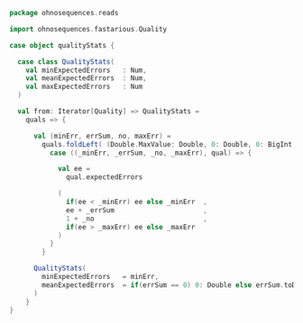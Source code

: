 
```scala
package ohnosequences.reads

import ohnosequences.fastarious.Quality

case object qualityStats {

  case class QualityStats(
    val minExpectedErrors   : Num,
    val meanExpectedErrors  : Num,
    val maxExpectedErrors   : Num
  )

  val from: Iterator[Quality] => QualityStats =
    quals => {

      val (minErr, errSum, no, maxErr) =
        quals.foldLeft( (Double.MaxValue: Double, 0: Double, 0: BigInt, 0: Double) ) {
          case ((_minErr, _errSum, _no, _maxErr), qual) => {

            val ee =
              qual.expectedErrors

            (
              if(ee < _minErr) ee else _minErr  ,
              ee + _errSum                      ,
              1 + _no                           ,
              if(ee > _maxErr) ee else _maxErr
            )
          }
        }

      QualityStats(
        minExpectedErrors   = minErr,
        meanExpectedErrors  = if(errSum == 0) 0: Double else errSum.toDouble / no.toDouble, maxExpectedErrors   = maxErr
      )
    }
}

```




[test/scala/QualityStats.scala]: ../../test/scala/QualityStats.scala.md
[test/scala/testData.scala]: ../../test/scala/testData.scala.md
[test/scala/PositionStats.scala]: ../../test/scala/PositionStats.scala.md
[test/scala/BasicPreprocessing.scala]: ../../test/scala/BasicPreprocessing.scala.md
[test/scala/SizeStats.scala]: ../../test/scala/SizeStats.scala.md
[main/scala/positionStats.scala]: positionStats.scala.md
[main/scala/paired.scala]: paired.scala.md
[main/scala/preprocessing.scala]: preprocessing.scala.md
[main/scala/package.scala]: package.scala.md
[main/scala/qualityStats.scala]: qualityStats.scala.md
[main/scala/sizeStats.scala]: sizeStats.scala.md